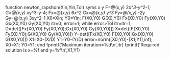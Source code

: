 function newton_rapshon(Xin,Yin,Tol)
syms x y
F=@(x,y) 2*x^3-y^2-1;
G=@(x,y) x*y^3-y-4;
Fx=@(x,y) 6*x^2
Gx=@(x,y) y^3
Fy=@(x,y) -2*y
Gy=@(x,y) 3*x*y^2-1
X0=Xin;
Y0=Yin;
F(X0,Y0)
G(X0,Y0)
Fx(X0,Y0)
Fy(X0,Y0)
Gx(X0,Y0)
Gy(X0,Y0)
itr=0;
error=1;
while error>Tol
itr=itr+1;
D=det([Fx(X0,Y0) Fy(X0,Y0);Gx(X0,Y0) Gy(X0,Y0)])
X=det([F(X0,Y0) Fy(X0,Y0);G(X0,Y0) Gy(X0,Y0)])
Y=det([Fx(X0,Y0) F(X0,Y0);Gx(X0,Y0) G(X0,Y0)])
X1=X0-(X/D)
Y1=Y0-(Y/D)
error=norm([X0;Y0]-[X1;Y1],inf);
X0=X1;
Y0=Y1;
end
fprintf('Maximum iteration=%d\n',itr)
fprintf('Required solution is x=%f and y=%f\n',X1,Y1)
